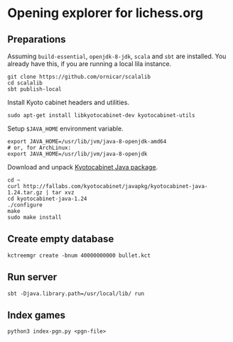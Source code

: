 Opening explorer for lichess.org
================================

Preparations
------------

Assuming `build-essential`, `openjdk-8-jdk`, `scala` and `sbt` are installed.
You already have this, if you are running a local lila instance.

    git clone https://github.com/ornicar/scalalib
    cd scalalib
    sbt publish-local

Install Kyoto cabinet headers and utilities.

    sudo apt-get install libkyotocabinet-dev kyotocabinet-utils

Setup `$JAVA_HOME` environment variable.

    export JAVA_HOME=/usr/lib/jvm/java-8-openjdk-amd64
    # or, for ArchLinux:
    export JAVA_HOME=/usr/lib/jvm/java-8-openjdk

Download and unpack [Kyotocabinet Java package](http://fallabs.com/kyotocabinet/javapkg/).

    cd ~
    curl http://fallabs.com/kyotocabinet/javapkg/kyotocabinet-java-1.24.tar.gz | tar xvz
    cd kyotocabinet-java-1.24
    ./configure
    make
    sudo make install

Create empty database
---------------------

    kctreemgr create -bnum 40000000000 bullet.kct

Run server
----------

    sbt -Djava.library.path=/usr/local/lib/ run

Index games
-----------

    python3 index-pgn.py <pgn-file>
